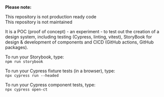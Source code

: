 __Please note:__

This repository is not production ready code  
This repository is not maintained  

It is a POC (proof of concept) - an experiment - to test out the creation of a design system, including testing (Cypress, linting, vitest), StoryBook for design & development of components and CICD (GitHub actions, GitHub packages).

To run your Storybook, type:  
`npm run storybook`

To run your Cypress fixture tests (in a browser), type:  
`npx cypress run --headed`

To run your Cypress component tests, type:  
`npx cypress open-ct`
